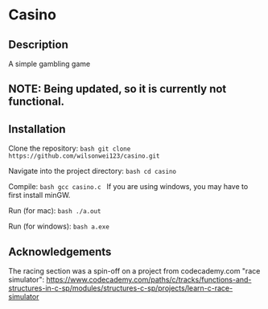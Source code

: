 # Casino

## Description
A simple gambling game

## NOTE: Being updated, so it is currently not functional.

## Installation
Clone the repository:
    ```bash
    git clone https://github.com/wilsonwei123/casino.git
    ```

Navigate into the project directory:
    ```bash
    cd casino
    ```

Compile:
    ```bash
    gcc casino.c
    ```
If you are using windows, you may have to first install minGW.

Run (for mac):
    ```bash
    ./a.out
    ``` 

Run (for windows):
    ```bash
    a.exe
    ``` 
    
## Acknowledgements
The racing section was a spin-off on a project from codecademy.com "race simulator": https://www.codecademy.com/paths/c/tracks/functions-and-structures-in-c-sp/modules/structures-c-sp/projects/learn-c-race-simulator
